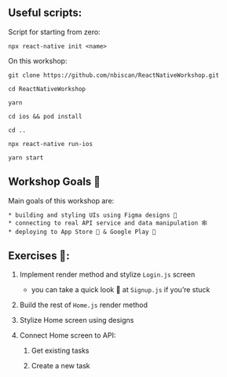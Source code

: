 ## Useful scripts:

Script for starting from zero:

`npx react-native init <name>`


On this workshop:

`git clone https://github.com/nbiscan/ReactNativeWorkshop.git`

`cd ReactNativeWorkshop`

`yarn`

`cd ios && pod install`

`cd ..`

`npx react-native run-ios`

`yarn start`


## Workshop Goals 🥅

Main goals of this workshop are:

	* building and styling UIs using Figma designs 📱
	* connecting to real API service and data manipulation 🕸
	* deploying to App Store 🍏 & Google Play 🤖


## Exercises 💪:

1. Implement render method and stylize  `Login.js` screen
	* you can take a quick look 👀 at `Signup.js` if you’re stuck
3. Build the rest of `Home.js` render method
4. Stylize Home screen using designs
5. Connect Home screen to API:

    1. Get existing tasks

    2. Create a new task

